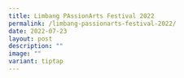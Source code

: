 ```yaml
---
title: Limbang PAssionArts Festival 2022
permalink: /limbang-passionarts-festival-2022/
date: 2022-07-23
layout: post
description: ""
image: ""
variant: tiptap
---
```

